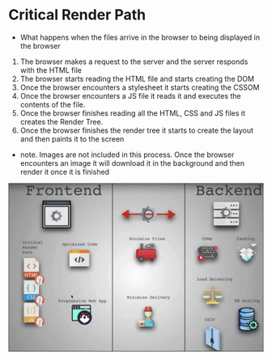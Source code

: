 # Critical Render Path

- What happens when the files arrive in the browser to being displayed in the browser

1. The browser makes a request to the server and the server responds with the HTML file
2. The browser starts reading the HTML file and starts creating the DOM
3. Once the browser encounters a stylesheet it starts creating the CSSOM
4. Once the browser encounters a JS file it reads it and executes the contents of the file.
5. Once the browser finishes reading all the HTML, CSS and JS files it creates the Render Tree.
6. Once the browser finishes the render tree it starts to create the layout and then paints it to the screen

- note. Images are not included in this process. Once the browser encounters an image it will download it in the background and then render it once it is finished

![](./img/image.jpg)
